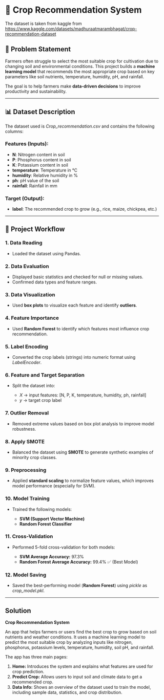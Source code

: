# 🌾 Crop Recommendation System

The dataset is taken from kaggle from https://www.kaggle.com/datasets/madhuraatmarambhagat/crop-recommendation-dataset

## 📝 Problem Statement

Farmers often struggle to select the most suitable crop for cultivation due to changing soil and environmental conditions. This project builds a **machine learning model** that recommends the most appropriate crop based on key parameters like soil nutrients, temperature, humidity, pH, and rainfall.

The goal is to help farmers make **data-driven decisions** to improve productivity and sustainability.

---

## 📊 Dataset Description

The dataset used is _Crop_recommendation.csv_ and contains the following columns:

### Features (Inputs):

* **N**: Nitrogen content in soil
* **P**: Phosphorus content in soil
* **K**: Potassium content in soil
* **temperature**: Temperature in °C
* **humidity**: Relative humidity in %
* **ph**: pH value of the soil
* **rainfall**: Rainfall in mm

### Target (Output):

* **label**: The recommended crop to grow (e.g., rice, maize, chickpea, etc.)

---

## 🚀 Project Workflow

### 1. **Data Reading**

* Loaded the dataset using Pandas.

### 2. **Data Evaluation**

* Displayed basic statistics and checked for null or missing values.
* Confirmed data types and feature ranges.

### 3. **Data Visualization**

* Used **box plots** to visualize each feature and identify **outliers**.

### 4. **Feature Importance**

* Used **Random Forest** to identify which features most influence crop recommendation.

### 5. **Label Encoding**

* Converted the crop labels (strings) into numeric format using _LabelEncoder_.

### 6. **Feature and Target Separation**

* Split the dataset into:

  * _X_ → input features: \[N, P, K, temperature, humidity, ph, rainfall]
  * _y_ → target crop label

### 7. **Outlier Removal**

* Removed extreme values based on box plot analysis to improve model robustness.

### 8. **Apply SMOTE**

* Balanced the dataset using **SMOTE** to generate synthetic examples of minority crop classes.

### 9. **Preprocessing**

* Applied **standard scaling** to normalize feature values, which improves model performance (especially for SVM).

### 10. **Model Training**

* Trained the following models:

  * **SVM (Support Vector Machine)**
  * **Random Forest Classifier**

### 11. **Cross-Validation**

* Performed 5-fold cross-validation for both models:

  * **SVM Average Accuracy:** 97.3%
  * **Random Forest Average Accuracy:** 99.4% ✅ (Best Model)

### 12. **Model Saving**

* Saved the best-performing model (**Random Forest**) using _pickle_ as _crop_model.pkl_.

---

## Solution

**Crop Recommendation System**

An app that helps farmers or users find the best crop to grow based on soil nutrients and weather conditions. It uses a machine learning model to predict the most suitable crop by analyzing inputs like nitrogen, phosphorus, potassium levels, temperature, humidity, soil pH, and rainfall.

The app has three main pages:

1. **Home:** Introduces the system and explains what features are used for crop prediction.
2. **Predict Crop:** Allows users to input soil and climate data to get a recommended crop.
3. **Data Info:** Shows an overview of the dataset used to train the model, including sample data, statistics, and crop distribution.

